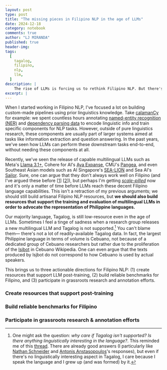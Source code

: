 ```yaml
---
layout: post
type: post
title: "The missing pieces in Filipino NLP in the age of LLMs"
date: 2024-12-18
category: notebook
comments: true
author: "LJ MIRANDA"
published: true
header-img:
tags:
  [
    tagalog,
    filipino,
    nlp,
    llm,
  ]
description: |
    The rise of LLMs is forcing us to rethink Filipino NLP. But there's still a ton of work to do&mdash;just not the stuff you might think. Here's my take on what's worth doing, what's a waste of time, and where Filipino NLP research should be heading.
excerpt: |
---
```


<span class="firstcharacter">W</span>hen I started working in Filipino NLP, I've focused a lot on building custom-made pipelines using prior linguistics knowledge.
Take [calamanCy](https://ljvmiranda921/calamanCy) for example: we spent countless hours annotating [named-entity recognition (NER)](https://aclanthology.org/2023.sealp-1.2/) and [dependency parsing data](https://huggingface.co/datasets/UD-Filipino/UD_Tagalog-NewsCrawl) to encode linguistic info and train specific components for NLP tasks.
However, outside of pure linguistics research, these components are usually part of larger systems aimed at tasks like information extraction and question answering.
In the past years, we've seen how LLMs can perform these downstream tasks end-to-end, without needing these components at all.

Recently, we've seen the release of capable multilingual LLMs such as Meta's [Llama 3.1+](https://ai.meta.com/blog/meta-llama-3-1/), Cohere for AI's [Aya Expanse](https://cohere.com/blog/aya-expanse-connecting-our-world), CMU's [Pangea](https://neulab.github.io/Pangea/), and even Southeast Asian models such as AI Singapore's [SEA-LION](https://sea-lion.ai/) and Sea AI's [Sailor](https://huggingface.co/collections/sail/sailor2-language-models-674d7c9e6b4dbbd9a869906b).
Sure, one can argue that they don't always work well on Filipino (and I've argued these before [[1](/notebook/2023/08/04/llm-tagalog/)] [[2](/notebook/2024/07/02/talk-dlsu/)]), but perhaps I'm getting [*scale-pilled*](https://arxiv.org/abs/2001.08361) now and it's only a matter of time before LLMs reach these decent Filipino language capabilities.
This isn't a retraction of my previous arguments; we should still build artisanal Filipino NLP resources, but **we should also build resources that support the training and evaluation of multilingual LLMs in order to advocate the representation of Philippine languages.**

Our majority language, Tagalog, is still low-resource even in the age of LLMs.
Sometimes I feel a tinge of sadness when a research group releases a new multilingual LLM and Tagalog is not supported.[^1]
You can't blame them&mdash; there's not a lot of readily-available Tagalog data.
In fact, the largest Philippine language in terms of volume is Cebuano, not because of a dedicated group of Cebuano researchers but rather due to the proliferation of the [lsjbot](https://en.wikipedia.org/wiki/Lsjbot) in Cebuano Wikipedia.
One can even argue that the texts produced by lsjbot do not correspond to how Cebuano is used by actual speakers.

This brings us to three actionable directions for Filipino NLP: (1) create resources that support LLM post-training, (2) build reliable benchmarks for Filipino, and (3) participate in grassroots research and annotation efforts.


### Create resources that support post-training

### Build reliable benchmarks for Filipino


### Participate in grassroots research & annotation efforts


[^1]: 

    One might ask the question: *why care if Tagalog isn't supported? Is there anything linguistically interesting in the language?*.
    This reminded me of this [thread](https://bsky.app/profile/lchoshen.bsky.social/post/3lcijglidls2p).
    There are already good answers (I particularly like [Nathan Schneider](https://bsky.app/profile/complingy.bsky.social/post/3lcows7qcc223) and [Antonis Anstasopoulos](https://bsky.app/profile/antonisa.bsky.social/post/3lcjscpzurc26)'s responses), but even if there's no linguistically interesting aspect in Tagalog, I care because I speak the language and I grew up (and was formed) by it.

